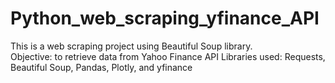 # Python_web_scraping_yfinance_API
This is a web scraping project using Beautiful Soup library. <br>
Objective: to retrieve data from Yahoo Finance API
Libraries used: Requests, Beautiful Soup, Pandas, Plotly, and yfinance
